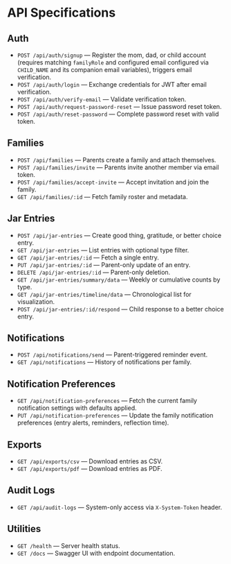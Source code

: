 # API Specifications

## Auth
- `POST /api/auth/signup` — Register the mom, dad, or child account (requires matching `familyRole` and configured email configured via `CHILD_NAME` and its companion email variables), triggers email verification.
- `POST /api/auth/login` — Exchange credentials for JWT after email verification.
- `POST /api/auth/verify-email` — Validate verification token.
- `POST /api/auth/request-password-reset` — Issue password reset token.
- `POST /api/auth/reset-password` — Complete password reset with valid token.

## Families
- `POST /api/families` — Parents create a family and attach themselves.
- `POST /api/families/invite` — Parents invite another member via email token.
- `POST /api/families/accept-invite` — Accept invitation and join the family.
- `GET /api/families/:id` — Fetch family roster and metadata.

## Jar Entries
- `POST /api/jar-entries` — Create good thing, gratitude, or better choice entry.
- `GET /api/jar-entries` — List entries with optional type filter.
- `GET /api/jar-entries/:id` — Fetch a single entry.
- `PUT /api/jar-entries/:id` — Parent-only update of an entry.
- `DELETE /api/jar-entries/:id` — Parent-only deletion.
- `GET /api/jar-entries/summary/data` — Weekly or cumulative counts by type.
- `GET /api/jar-entries/timeline/data` — Chronological list for visualization.
- `POST /api/jar-entries/:id/respond` — Child response to a better choice entry.

## Notifications
- `POST /api/notifications/send` — Parent-triggered reminder event.
- `GET /api/notifications` — History of notifications per family.

## Notification Preferences
- `GET /api/notification-preferences` — Fetch the current family notification settings with defaults applied.
- `PUT /api/notification-preferences` — Update the family notification preferences (entry alerts, reminders, reflection time).

## Exports
- `GET /api/exports/csv` — Download entries as CSV.
- `GET /api/exports/pdf` — Download entries as PDF.

## Audit Logs
- `GET /api/audit-logs` — System-only access via `X-System-Token` header.

## Utilities
- `GET /health` — Server health status.
- `GET /docs` — Swagger UI with endpoint documentation.
